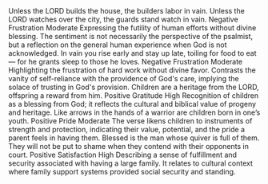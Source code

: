 <sentimentAnalysis>
    <psalm number="127">
        <verse number="1">
            <text>Unless the LORD builds the house, the builders labor in vain. Unless the LORD watches over the city, the guards stand watch in vain.</text>
            <polarity>Negative</polarity>
            <emotion>Frustration</emotion>
            <intensity>Moderate</intensity>
            <context>Expressing the futility of human efforts without divine blessing. The sentiment is not necessarily the perspective of the psalmist, but a reflection on the general human experience when God is not acknowledged.</context>
        </verse>
        <verse number="2">
            <text>In vain you rise early and stay up late, toiling for food to eat— for he grants sleep to those he loves.</text>
            <polarity>Negative</polarity>
            <emotion>Frustration</emotion>
            <intensity>Moderate</intensity>
            <context>Highlighting the frustration of hard work without divine favor. Contrasts the vanity of self-reliance with the providence of God's care, implying the solace of trusting in God's provision.</context>
        </verse>
        <verse number="3">
            <text>Children are a heritage from the LORD, offspring a reward from him.</text>
            <polarity>Positive</polarity>
            <emotion>Gratitude</emotion>
            <intensity>High</intensity>
            <context>Recognition of children as a blessing from God; it reflects the cultural and biblical value of progeny and heritage.</context>
        </verse>
        <verse number="4">
            <text>Like arrows in the hands of a warrior are children born in one’s youth.</text>
            <polarity>Positive</polarity>
            <emotion>Pride</emotion>
            <intensity>Moderate</intensity>
            <context>The verse likens children to instruments of strength and protection, indicating their value, potential, and the pride a parent feels in having them.</context>
        </verse>
        <verse number="5">
            <text>Blessed is the man whose quiver is full of them. They will not be put to shame when they contend with their opponents in court.</text>
            <polarity>Positive</polarity>
            <emotion>Satisfaction</emotion>
            <intensity>High</intensity>
            <context>Describing a sense of fulfillment and security associated with having a large family. It relates to cultural context where family support systems provided social security and standing.</context>
        </verse>
    </psalm>
</sentimentAnalysis>